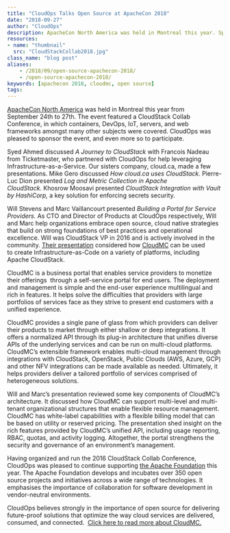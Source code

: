 ```yaml
---
title: "CloudOps Talks Open Source at ApacheCon 2018"
date: "2018-09-27"
author: "CloudOps"
description: ApacheCon North America was held in Montreal this year. Speakers from CloudOps discussed open source solutions.
resources:
- name: "thumbnail"
  src: "CloudStackCollab2018.jpg"
class_name: "blog post"
aliases:
    - /2018/09/open-source-apachecon-2018/
    - /open-source-apachecon-2018/
keywords: [apachecon 2018, cloudmc, open source]
tags:
---
```


<p><a href="https://apachecon.com/acna18/"><span style="font-weight: 400;">ApacheCon North America</span></a><span style="font-weight: 400;"> was held in Montreal this year from September&nbsp;24<span style="font-weight: 400;">th</span><span style="font-weight: 400;"> to 27</span><span style="font-weight: 400;">th.</span> The event featured a CloudStack Collab Conference, in which containers, DevOps, IoT, servers, and web frameworks amongst many other subjects were covered. CloudOps was pleased to sponsor the event, and even more so to participate.</span></p>

<p><span style="font-weight: 400;"><span style="font-weight: 400;">Syed Ahmed discussed&nbsp;</span><i><span style="font-weight: 400;">A Journey to CloudStack&nbsp;</span></i><span style="font-weight: 400;">with Francois Nadeau from Ticketmaster, who partnered with CloudOps for help leveraging Infrastructure-as-a-Service. Our sisters company, cloud.ca, made a few presentations. Mike Gero discussed <em>How cloud.ca uses CloudStack.&nbsp;</em></span>Pierre-Luc Dion presented </span><i><span style="font-weight: 400;">Log and Metric Collection in Apache CloudStack.</span></i><span style="font-weight: 400;">&nbsp;Khosrow Moosavi presented </span><i><span style="font-weight: 400;">CloudStack Integration with Vault by HashiCorp, </span></i><span style="font-weight: 400;">a key solution for enforcing secrets security. </span></p>

<p><span style="font-weight: 400;">Will Stevens and Marc Vaillancourt presented </span><i><span style="font-weight: 400;">Building a Portal for Service Providers. </span></i><span style="font-weight: 400;">As CTO and Director of Products at CloudOps respectively, Will and Marc help organizations embrace open source, cloud native strategies that build on strong foundations of best practices and operational excellence. Will was CloudStack VP in 2016 and is actively involved in the community. <a href="https://www.slideshare.net/CloudOps2005/cloudmc-building-a-portal-for-cloudstack-service-providers" target="_blank" rel="noopener noreferrer">Their presentation</a> considered how&nbsp;</span><a href="https://www.cloudops.com/cloudmc/"><span style="font-weight: 400;">CloudMC</span></a><span style="font-weight: 400;">&nbsp;can be used to&nbsp;create Infrastructure-as-Code on a variety of platforms, including Apache CloudStack.</span></p>

<p><span style="font-weight: 400;">CloudMC is a business portal that enables service providers to monetize their offerings &nbsp;through a self-service portal for end users. The deployment and management is simple and the end-user experience multilingual and rich in features. It helps solve the difficulties that providers with large portfolios of services face as they strive to present end customers with a unified experience.</span></p>

<p><span style="font-weight: 400;">CloudMC provides a single pane of glass from which providers can deliver their products to market through either shallow or deep integrations. It offers a normalized API through its plug-in architecture that unifies diverse APIs of the underlying services and can be run on multi-cloud platforms. CloudMC’s extensible framework enables multi-cloud management through integrations with CloudStack, OpenStack, Public Clouds (AWS, Azure, GCP) and other NFV integrations can be made available as needed. Ultimately, it helps providers deliver a tailored portfolio of services comprised of heterogeneous solutions.</span></p>

<p><span style="font-weight: 400;">Will and Marc’s presentation reviewed some key components of CloudMC’s architecture. It discussed how CloudMC can support multi-level and multi-tenant organizational structures that enable flexible resource management. CloudMC has white-label capabilities with a flexible billing model that can be based on utility or reserved pricing. The presentation shed insight on the rich features provided by CloudMC’s unified API, including usage reporting, RBAC, quotas, and activity logging. Altogether, the portal strengthens the security and governance of an environment’s management.</span></p>

<p><span style="font-weight: 400;">Having organized and run the 2016 CloudStack Collab Conference, CloudOps was pleased to continue supporting </span><a href="https://www.apache.org/"><span style="font-weight: 400;">the Apache Foundation</span></a><span style="font-weight: 400;"> this year. The Apache Foundation develops and incubates over 350 open source projects and initiatives across a wide range of technologies. It emphasises the importance of collaboration for software development in vendor-neutral environments.</span></p>

<p><span style="font-weight: 400;">CloudOps believes strongly in the importance of open source for delivering future-proof solutions that optimize the way cloud services are delivered, consumed, and connected. &nbsp;</span><a href="https://www.cloudops.com/cloudmc/"><span style="font-weight: 400;">Click here to read more about CloudMC.</span></a></p>